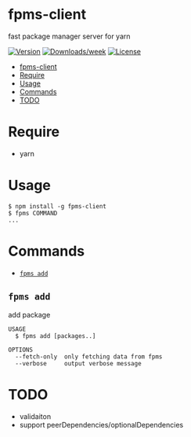 # fpms-client

fast package manager server for yarn

[![Version](https://img.shields.io/npm/v/fpms-client.svg)](https://npmjs.org/package/fpms-client)
[![Downloads/week](https://img.shields.io/npm/dw/fpms-client.svg)](https://npmjs.org/package/fpms-client)
[![License](https://img.shields.io/npm/l/fpms-client.svg)](https://github.com/ssh://git@github.com/sh4869/fpms-client.git/blob/master/package.json)

<!-- toc -->

- [fpms-client](#fpms-client)
- [Require](#require)
- [Usage](#usage)
- [Commands](#commands)
- [TODO](#todo)
<!-- tocstop -->

# Require

- yarn

# Usage

<!-- usage -->

```sh-session
$ npm install -g fpms-client
$ fpms COMMAND
...
```

<!-- usagestop -->

# Commands

<!-- commands -->

- [`fpms add`](#fpms-add)

## `fpms add`

add package

```
USAGE
  $ fpms add [packages..]

OPTIONS
  --fetch-only  only fetching data from fpms
  --verbose     output verbose message
```

<!-- commandsstop -->

# TODO

- validaiton
- support peerDependencies/optionalDependencies
